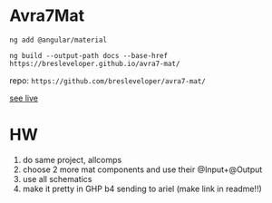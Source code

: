 # Avra7Mat

`ng add @angular/material`

`ng build --output-path docs --base-href https://bresleveloper.github.io/avra7-mat/`

repo: `https://github.com/bresleveloper/avra7-mat/`

[see live](https://bresleveloper.github.io/avra7-mat/)

# HW
1. do same project, allcomps
2. choose 2 more mat components and use their @Input+@Output
3. use all schematics
4. make it pretty in GHP b4 sending to ariel (make link in readme!!)